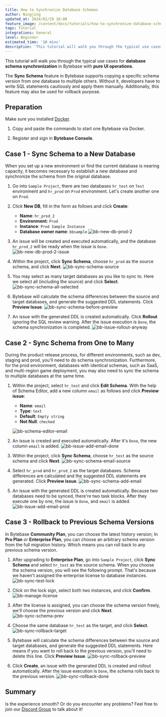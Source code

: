 ```yaml
---
title: How to Synchronize Database Schemas
author: Ningjing
updated_at: 2024/02/29 18:00
feature_image: /content/docs/tutorials/how-to-synchronize-database-schemas/sync-schema.webp
tags: Tutorial
integrations: General
level: Beginner
estimated_time: '10 mins'
description: 'This tutorial will walk you through the typical use cases for database schema synchronization** in Bytebase with **pure UI operations'
---
```


This tutorial will walk you through the typical use cases for **database schema synchronization** in Bytebase with **pure UI operations**.

The **Sync Schema** feature in Bytebase supports copying a specific schema version from one database to multiple others. Without it, developers have to write SQL statements cautiously and apply them manually. Additionally, this feature may also be used for rollback purpose.

## Preparation

Make sure you installed [Docker](https://www.docker.com/).

1. Copy and paste the commands to start one Bytebase via Docker.

   <IncludeBlock url="/docs/get-started/install/terminal-docker-run-volume"></IncludeBlock>

1. Register and sign in **Bytebase Console**.

## Case 1 - Sync Schema to a New Database

When you set up a new environment or find the current database is nearing capacity, it becomes necessary to establish a new database and synchronize the schema from the original database.

1. Go into `Sample Project`, there are two databases `hr_test` on `Test` environment and `hr_prod` on `Prod` environment. Let's create another one on `Prod`.

2. Click **New DB**, fill in the form as follows and click **Create**:

   - **Name**: `hr_prod_2`
   - **Environment**: `Prod`
   - **Instance**: `Prod Sample Instance`
   - **Database owner name**: `bbsample`
     ![bb-new-db-prod-2](/content/docs/tutorials/how-to-synchronize-database-schemas/bb-new-db-prod-2.webp)

3. An issue will be created and executed automatically, and the database `hr_prod_2` will be ready when the issue is `Done`.
   ![bb-new-db-prod-2-issue](/content/docs/tutorials/how-to-synchronize-database-schemas/bb-new-db-prod-2-issue.webp)

4. Within the project, click **Sync Schema**, choose `hr_prod` as the source schema, and click **Next**.
   ![bb-sync-schema-source](/content/docs/tutorials/how-to-synchronize-database-schemas/bb-sync-schema-source.webp)

5. You may select as many target databases as you like to sync to. Here we select all (including the source) and click **Select**.
   ![bb-sync-schema-all-selected](/content/docs/tutorials/how-to-synchronize-database-schemas/bb-sync-schema-all-selected.webp)

6. Bytebase will calculate the schema differences between the source and target databases, and generate the suggested DDL statements. Click **Preview Issue**.
   ![bb-sync-schema-before-preview](/content/docs/tutorials/how-to-synchronize-database-schemas/bb-sync-schema-before-preview.webp)

7. An issue with the generated DDL is created automatically. Click **Rollout** ignoring the SQL review warning. After the issue execution is `Done`, the schema synchronization is completed.
   ![bb-issue-rollout-anyway](/content/docs/tutorials/how-to-synchronize-database-schemas/bb-issue-rollout-anyway.webp)

## Case 2 - Sync Schema from One to Many

During the product release process, for different environments, such as dev, staging and prod, you'll need to do schema synchronization. Furthermore, for the prod environment, databases with identical schemas, such as SaaS, and multi-region game deployment, you may also need to sync the schema to multiple databases at the same time.

1. Within the project, select `hr_test` and click **Edit Schema**. With the help of Schema Editor, add a new column `email` as follows and click **Preview issue**:

   - **Name**: `email`
   - **Type**: `text`
   - **Default**: `Empty string`
   - **Not Null**: `checked`

   ![bb-schema-editor-email](/content/docs/tutorials/how-to-synchronize-database-schemas/bb-schema-editor-email.webp)

2. An issue is created and executed automatically. After it's `Done`, the new column `email` is added.
   ![bb-issue-add-email-done](/content/docs/tutorials/how-to-synchronize-database-schemas/bb-issue-add-email-done.webp)

3. Within the project, click **Sync Schema**, choose `hr_test` as the source schema and click **Next**.
   ![bb-sync-schema-email-source](/content/docs/tutorials/how-to-synchronize-database-schemas/bb-sync-schema-email-source.webp)

4. Select `hr_prod` and `hr_prod_2` as the target databases. Schema differences are calculated and the suggested DDL statements are generated. Click **Preview issue**.
   ![bb-sync-schema-add-email](/content/docs/tutorials/how-to-synchronize-database-schemas/bb-sync-schema-add-email.webp)

5. An issue with the generated DDL is created automatically. Because two databases need to be synced, there're two task blocks. After they execute one by one, the issue is `Done`, and `email` is added.
   ![bb-issue-add-email-prod](/content/docs/tutorials/how-to-synchronize-database-schemas/bb-issue-add-email-prod.webp)

## Case 3 - Rollback to Previous Schema Versions

In Bytebase **Community Plan**, you can choose the latest history version; In **Pro Plan** or **Enterprise Plan**, you can choose an arbitrary schema version from the full migration history. Which means you can roll back to any previous schema version.

1. After upgrading to **Enterprise Plan**, go into `Sample Project`, click **Sync Schema** and select `hr_test` as the source schema. When you choose the schema version, you will see the following prompt. That's because we haven't assigned the enterprise license to database instances.
   ![bb-sync-test-lock](/content/docs/tutorials/how-to-synchronize-database-schemas/bb-sync-test-lock.webp)

1. Click on the lock sign, select both two instances, and click **Confirm**.
   ![bb-manage-license](/content/docs/tutorials/how-to-synchronize-database-schemas/bb-manage-license.webp)

1. After the license is assigned, you can choose the schema version freely, we'll choose the previous version and click **Next**.
   ![bb-sync-schema-prev](/content/docs/tutorials/how-to-synchronize-database-schemas/bb-sync-schema-prev.webp)

1. Choose the same database `hr_test` as the target, and click **Select**.
   ![bb-sync-rollback-target](/content/docs/tutorials/how-to-synchronize-database-schemas/bb-sync-rollback-target.webp)

1. Bytebase will calculate the schema differences between the source and target databases, and generate the suggested DDL statements. Here means if you want to roll back to the previous version, you'll need to delete this line. Click **Preview Issue**.
   ![bb-sync-rollback-preview](/content/docs/tutorials/how-to-synchronize-database-schemas/bb-sync-rollback-preview.webp)

1. Click **Create**, an issue with the generated DDL is created and rollout automatically. After the issue execution is `Done`, the schema rolls back to the previous version.
   ![bb-sync-rollback-done](/content/docs/tutorials/how-to-synchronize-database-schemas/bb-sync-rollback-done.webp)

## Summary

Is the experience smooth? Or do you encounter any problems? Feel free to join our [Discord Group](https://discord.gg/huyw7gRsyA) to talk about it!
